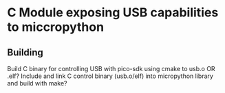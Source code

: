 # C Module exposing USB capabilities to miccropython

## Building
Build C binary for controlling USB with pico-sdk using cmake to usb.o OR .elf?
Include and link C control binary (usb.o/elf) into micropython library and build with make?